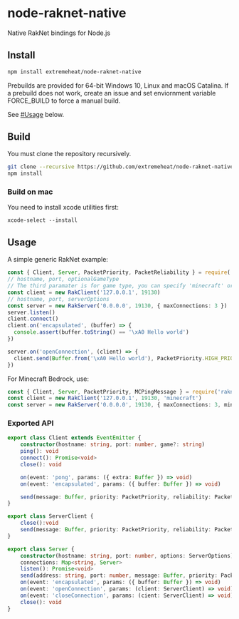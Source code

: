 # node-raknet-native
Native RakNet bindings for Node.js

## Install

```sh
npm install extremeheat/node-raknet-native
```

Prebuilds are provided for 64-bit Windows 10, Linux and macOS Catalina. If a prebuild does not work, create an issue and set enviornment variable FORCE_BUILD to force a manual build.

See [#Usage](#Usage) below.

## Build
You must clone the repository recursively. 

```sh
git clone --recursive https://github.com/extremeheat/node-raknet-native.git && cd node-raknet-native
npm install
```
### Build on mac

You need to install xcode utilities first:

```
xcode-select --install
```

## Usage
A simple generic RakNet example:

```ts
const { Client, Server, PacketPriority, PacketReliability } = require('raknet-native')
// hostname, port, optionalGameType
// The third paramater is for game type, you can specify 'minecraft' or leave it blank for generic RakNet
const client = new RakClient('127.0.0.1', 19130)
// hostname, port, serverOptions
const server = new RakServer('0.0.0.0', 19130, { maxConnections: 3 })
server.listen()
client.connect()
client.on('encapsulated', (buffer) => {
  console.assert(buffer.toString() == '\xA0 Hello world')
})

server.on('openConnection', (client) => {
  client.send(Buffer.from('\xA0 Hello world'), PacketPriority.HIGH_PRIORITY, PacketReliability.UNRELIABLE, 0)
})
```

For Minecraft Bedrock, use:
```ts
const { Client, Server, PacketPriority, MCPingMessage } = require('raknet-native')
const client = new RakClient('127.0.0.1', 19130, 'minecraft')
const server = new RakServer('0.0.0.0', 19130, { maxConnections: 3, minecraft: { message: new MCPingMessage().toString() }  })
```


### Exported API
```ts
export class Client extends EventEmitter {
    constructor(hostname: string, port: number, game?: string)
    ping(): void
    connect(): Promise<void>
    close(): void

    on(event: 'pong', params: ({ extra: Buffer }) => void)
    on(event: 'encapsulated', params: ({ buffer: Buffer }) => void)

    send(message: Buffer, priority: PacketPriority, reliability: PacketReliability, orderingChannel: number, broadcast?: boolean): number
}

export class ServerClient {
    close():void
    send(message: Buffer, priority: PacketPriority, reliability: PacketReliability, orderingChannel: number, broadcast?: boolean): number
}

export class Server {
    constructor(hostname: string, port: number, options: ServerOptions)
    connections: Map<string, Server>
    listen(): Promise<void>
    send(address: string, port: number, message: Buffer, priority: PacketPriority, reliability: PacketReliability, orderingChannel: number, broadcast?: boolean): number
    on(event: 'encapsulated', params: ({ buffer: Buffer }) => void)
    on(event: 'openConnection', params: (client: ServerClient) => void)
    on(event: 'closeConnection', params: (cient: ServerClient) => void)
    close(): void
}
```
